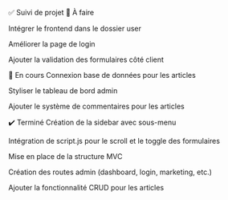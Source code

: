 ✅ Suivi de projet
🔧 À faire

 Intégrer le frontend dans le dossier user

 Améliorer la page de login

 Ajouter la validation des formulaires côté client

🚧 En cours
 Connexion base de données pour les articles

 Styliser le tableau de bord admin

 Ajouter le système de commentaires pour les articles

✔️ Terminé
 Création de la sidebar avec sous-menu

 Intégration de script.js pour le scroll et le toggle des formulaires

 Mise en place de la structure MVC

 Création des routes admin (dashboard, login, marketing, etc.)

 Ajouter la fonctionnalité CRUD pour les articles